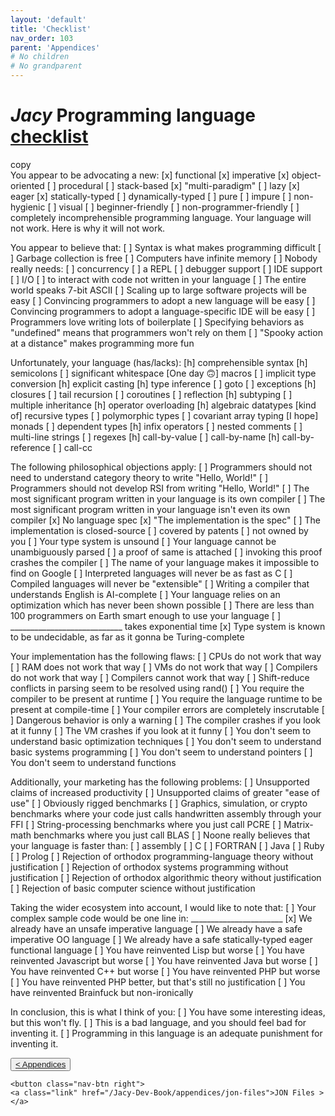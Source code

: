 ```yaml
---
layout: 'default'
title: 'Checklist'
nav_order: 103
parent: 'Appendices'
# No children
# No grandparent
---
```


# *Jacy* Programming language [checklist](https://www.mcmillen.dev/language_checklist.html)

<div class="code-fence">
            <div class="copy">copy</div>
            <div class="code">You appear to be advocating a new:
[x] functional  [x] imperative  [x] object-oriented  [ ] procedural [ ] stack-based
[x] "multi-paradigm"  [ ] lazy  [x] eager  [x] statically-typed  [ ] dynamically-typed
[ ] pure  [ ] impure  [ ] non-hygienic  [ ] visual  [ ] beginner-friendly
[ ] non-programmer-friendly  [ ] completely incomprehensible
programming language.  Your language will not work.  Here is why it will not work.

You appear to believe that:
[ ] Syntax is what makes programming difficult
[ ] Garbage collection is free                [ ] Computers have infinite memory
[ ] Nobody really needs:
    [ ] concurrency  [ ] a REPL  [ ] debugger support  [ ] IDE support  [ ] I/O
    [ ] to interact with code not written in your language
[ ] The entire world speaks 7-bit ASCII
[ ] Scaling up to large software projects will be easy
[ ] Convincing programmers to adopt a new language will be easy
[ ] Convincing programmers to adopt a language-specific IDE will be easy
[ ] Programmers love writing lots of boilerplate
[ ] Specifying behaviors as "undefined" means that programmers won't rely on them
[ ] "Spooky action at a distance" makes programming more fun

Unfortunately, your language (has/lacks):
[h] comprehensible syntax  [h] semicolons  [ ] significant whitespace  [One day 🙃] macros
[ ] implicit type conversion  [h] explicit casting  [h] type inference
[ ] goto  [ ] exceptions  [h] closures  [ ] tail recursion  [ ] coroutines
[ ] reflection  [h] subtyping  [ ] multiple inheritance  [h] operator overloading
[h] algebraic datatypes  [kind of] recursive types  [ ] polymorphic types
[ ] covariant array typing  [I hope] monads  [ ] dependent types
[h] infix operators  [ ] nested comments  [ ] multi-line strings  [ ] regexes
[h] call-by-value  [ ] call-by-name  [h] call-by-reference  [ ] call-cc

The following philosophical objections apply:
[ ] Programmers should not need to understand category theory to write "Hello, World!"
[ ] Programmers should not develop RSI from writing "Hello, World!"
[ ] The most significant program written in your language is its own compiler
[ ] The most significant program written in your language isn't even its own compiler
[x] No language spec
[x] "The implementation is the spec"
   [ ] The implementation is closed-source  [ ] covered by patents  [ ] not owned by you
[ ] Your type system is unsound  [ ] Your language cannot be unambiguously parsed
   [ ] a proof of same is attached
   [ ] invoking this proof crashes the compiler
[ ] The name of your language makes it impossible to find on Google
[ ] Interpreted languages will never be as fast as C
[ ] Compiled languages will never be "extensible"
[ ] Writing a compiler that understands English is AI-complete
[ ] Your language relies on an optimization which has never been shown possible
[ ] There are less than 100 programmers on Earth smart enough to use your language
[ ] ____________________________ takes exponential time
[x] Type system is known to be undecidable, as far as it gonna be Turing-complete

Your implementation has the following flaws:
[ ] CPUs do not work that way
[ ] RAM does not work that way
[ ] VMs do not work that way
[ ] Compilers do not work that way
[ ] Compilers cannot work that way
[ ] Shift-reduce conflicts in parsing seem to be resolved using rand()
[ ] You require the compiler to be present at runtime
[ ] You require the language runtime to be present at compile-time
[ ] Your compiler errors are completely inscrutable
[ ] Dangerous behavior is only a warning
[ ] The compiler crashes if you look at it funny
[ ] The VM crashes if you look at it funny
[ ] You don't seem to understand basic optimization techniques
[ ] You don't seem to understand basic systems programming
[ ] You don't seem to understand pointers
[ ] You don't seem to understand functions

Additionally, your marketing has the following problems:
[ ] Unsupported claims of increased productivity
[ ] Unsupported claims of greater "ease of use"
[ ] Obviously rigged benchmarks
   [ ] Graphics, simulation, or crypto benchmarks where your code just calls
       handwritten assembly through your FFI
   [ ] String-processing benchmarks where you just call PCRE
   [ ] Matrix-math benchmarks where you just call BLAS
[ ] Noone really believes that your language is faster than:
    [ ] assembly  [ ] C  [ ] FORTRAN  [ ] Java  [ ] Ruby  [ ] Prolog
[ ] Rejection of orthodox programming-language theory without justification
[ ] Rejection of orthodox systems programming without justification
[ ] Rejection of orthodox algorithmic theory without justification
[ ] Rejection of basic computer science without justification

Taking the wider ecosystem into account, I would like to note that:
[ ] Your complex sample code would be one line in: _______________________
[x] We already have an unsafe imperative language
[ ] We already have a safe imperative OO language
[ ] We already have a safe statically-typed eager functional language
[ ] You have reinvented Lisp but worse
[ ] You have reinvented Javascript but worse
[ ] You have reinvented Java but worse
[ ] You have reinvented C++ but worse
[ ] You have reinvented PHP but worse
[ ] You have reinvented PHP better, but that's still no justification
[ ] You have reinvented Brainfuck but non-ironically

In conclusion, this is what I think of you:
[ ] You have some interesting ideas, but this won't fly.
[ ] This is a bad language, and you should feel bad for inventing it.
[ ] Programming in this language is an adequate punishment for inventing it.
</div>
        </div>
<div class="nav-btn-block">
    <button class="nav-btn left">
    <a class="link" href="/Jacy-Dev-Book/appendices/cheatsheets">< Appendices</a>
</button>

    <button class="nav-btn right">
    <a class="link" href="/Jacy-Dev-Book/appendices/jon-files">JON Files ></a>
</button>

</div>
